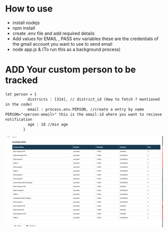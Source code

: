 # How to use

- install nodejs 
- npm install
- create .env file and add required details
- Add values for EMAIL , PASS env variables these are the credentials of the gmail account you want to use to send email
- node app.js & (To run this as a background process)

# ADD Your custom person to be tracked
```
let person = {
          districts : [314], // district_id (How to fetch ? mentioned in the code)
          email : process.env.PERSON, //create a entry by name PERSON="<person-email>" this is the email-id where you want to recieve notification
          age : 18 //min age
        }
```

![alt text](https://github.com/Nit-1997/cowin-slot-notifier/blob/main/screen.png?raw=true)

